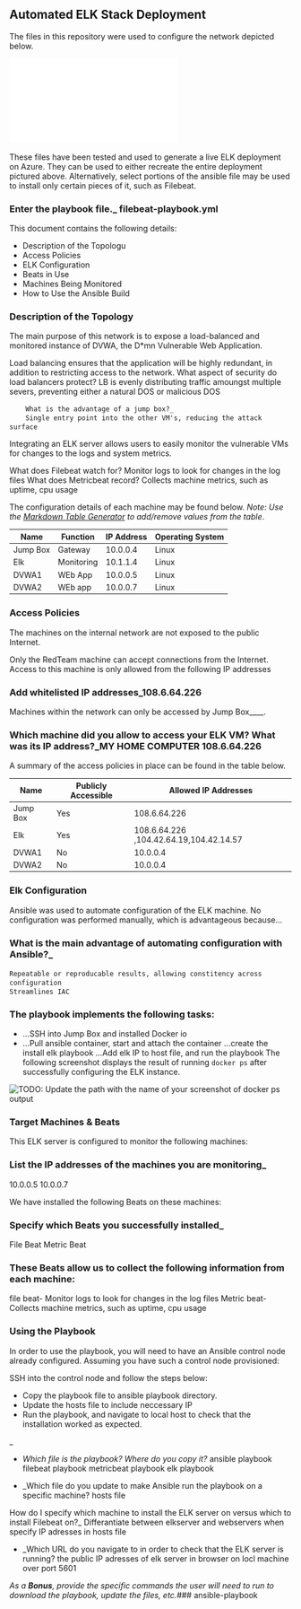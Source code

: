 ## Automated ELK Stack Deployment

The files in this repository were used to configure the network depicted below.

![Update the path with the name of your diagram](diagram.pdf)

These files have been tested and used to generate a live ELK deployment on Azure. They can be used to either recreate the entire deployment pictured above. Alternatively, select portions of the ansible file may be used to install only certain pieces of it, such as Filebeat.

###  Enter the playbook file._  filebeat-playbook.yml

This document contains the following details:
- Description of the Topologu
- Access Policies
- ELK Configuration
- Beats in Use
- Machines Being Monitored
- How to Use the Ansible Build


### Description of the Topology

The main purpose of this network is to expose a load-balanced and monitored instance of DVWA, the D*mn Vulnerable Web Application.

Load balancing ensures that the application will be highly redundant, in addition to restricting access to the network.
	What aspect of security do load balancers protect? 
         LB is evenly distributing traffic amoungst multiple severs, preventing either a natural DOS or malicious DOS 


	    What is the advantage of a jump box?_
        Single entry point into the other VM's, reducing the attack surface

Integrating an ELK server allows users to easily monitor the vulnerable VMs for changes to the logs and system metrics.

 What does Filebeat watch for? Monitor logs to look for changes in the log files
 What does Metricbeat record? Collects machine metrics, such as
 uptime, cpu usage 

The configuration details of each machine may be found below.
_Note: Use the [Markdown Table Generator](http://www.tablesgenerator.com/markdown_tables) to add/remove values from the table_.

| Name      | Function           | IP Address      | Operating System |
|---------- |----------          |------------     |------------------|
| Jump Box  | Gateway            | 10.0.0.4        | Linux            |
| Elk       | Monitoring         | 10.1.1.4        | Linux            |
| DVWA1     | WEb App            | 10.0.0.5        | Linux            |
| DVWA2     | WEb app            | 10.0.0.7        | Linux            |

### Access Policies

The machines on the internal network are not exposed to the public Internet. 

Only the RedTeam machine can accept connections from the Internet. Access to this machine is only allowed from the following IP addresses
### Add whitelisted IP addresses_108.6.64.226

Machines within the network can only be accessed by Jump Box____.
### Which machine did you allow to access your ELK VM? What was its IP address?_MY HOME COMPUTER 108.6.64.226

A summary of the access policies in place can be found in the table below.

| Name        | Publicly Accessible    | Allowed IP Addresses |
|----------   |---------------------   |----------------------
|Jump Box     | Yes                    |  108.6.64.226        
|Elk          | Yes                    |  108.6.64.226 ,104.42.64.19,104.42.14.57 
|DVWA1        | No                     |  10.0.0.4                               
|DVWA2        | No                     |  10.0.0.4            

### Elk Configuration

Ansible was used to automate configuration of the ELK machine. No configuration was performed manually, which is advantageous because...
### What is the main advantage of automating configuration with Ansible?_
    Repeatable or reproducable results, allowing constitency across configuration
    Streamlines IAC

### The playbook implements the following tasks:
 - ...SSH into Jump Box and installed Docker io
- ...Pull ansible container, start and attach the container
  ...create the install elk playbook
  ...Add elk IP to host file, and run the playbook
The following screenshot displays the result of running `docker ps` after successfully configuring the ELK instance.

![TODO: Update the path with the name of your screenshot of docker ps output](Images/docker_ps_output.png)

### Target Machines & Beats
This ELK server is configured to monitor the following machines:
### List the IP addresses of the machines you are monitoring_
10.0.0.5 10.0.0.7

We have installed the following Beats on these machines:
### Specify which Beats you successfully installed_
File Beat
Metric Beat

### These Beats allow us to collect the following information from each machine:
file beat-
Monitor logs to look for changes in the log files
Metric beat-
Collects machine metrics, such as
 uptime, cpu usage 
### Using the Playbook
In order to use the playbook, you will need to have an Ansible control node already configured. Assuming you have such a control node provisioned: 

SSH into the control node and follow the steps below:
- Copy the playbook file to ansible playbook directory.
- Update the hosts file to include neccessary IP
- Run the playbook, and navigate to local host to check that the installation worked as expected.

_
- _Which file is the playbook? Where do you copy it?_
ansible playbook filebeat playbook metricbeat playbook elk playbook

- _Which file do you update to make Ansible run the playbook on a specific machine? 
hosts file

 How do I specify which machine to install the ELK server on versus which to install Filebeat on?_
  Differantiate between elkserver and webservers when specify IP adresses in  hosts file 

- _Which URL do you navigate to in order to check that the ELK server is running?
    the public IP adresses of elk server in browser on locl machine over port 5601

_As a **Bonus**, provide the specific commands the user will need to run to download the playbook, update the files, etc._###
 ansible-playbook <playbook name> 

